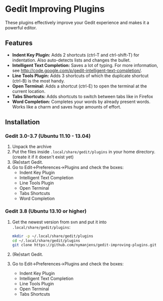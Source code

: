 Gedit Improving Plugins
=====
These plugins effectively improve your Gedit experience and makes it a powerful editor.

Features
---
* **Indent Key Plugin:** Adds 2 shortcuts (ctrl-T and ctrl-shift-T) for indentation. Also auto-detects lists and changes the bullet.
* **Intelligent Text Completion:** Saves a lot of typing. For more information, see http://code.google.com/p/gedit-intelligent-text-completion/.
* **Line Tools Plugin:** Adds 3 shortcuts of which the duplicate shortcut (ctrl-B) is the most handy.
* **Open Terminal:** Adds a shortcut (ctrl-E) to open the terminal at the current location.
* **Tabs Shortcuts:** Adds shortcuts to switch between tabs like in Firefox
* **Word Completion:** Completes your words by already present words. Works like a charm and saves huge amounts of effort.

Installation
---
### Gedit 3.0-3.7 (Ubuntu 11.10 - 13.04)
1. Unpack the archive
1. Put the files inside `.local/share/gedit/plugins` in your home directory. (create it if it doesn't exist yet)
1. (Re)start Gedit.
1. Go to Edit->Preferences->Plugins and check the boxes:
    * Indent Key Plugin
    * Intelligent Text Completion
    * Line Tools Plugin
    * Open Terminal
    * Tabs Shortcuts
    * Word Completion

### Gedit 3.8 (Ubuntu 13.10 or higher)
1. Get the newest version from svn and put it into `.local/share/gedit/plugins`:

   ```bash
   mkdir -p ~/.local/share/gedit/plugins
   cd ~/.local/share/gedit/plugins
   git clone https://github.com/nymanjens/gedit-improving-plugins.git
   ```
1. (Re)start Gedit.
1. Go to Edit->Preferences->Plugins and check the boxes:
    * Indent Key Plugin
    * Intelligent Text Completion
    * Line Tools Plugin
    * Open Terminal
    * Tabs Shortcuts
